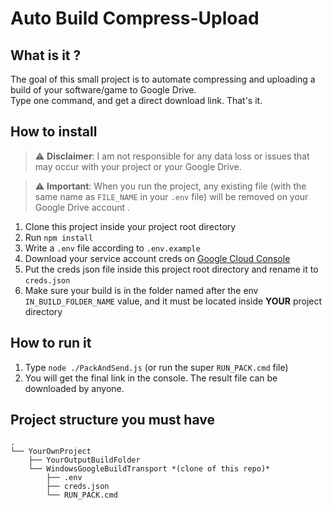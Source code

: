 # Auto Build Compress-Upload

## What is it ?
The goal of this small project is to automate compressing and uploading a build of your software/game to Google Drive.\
Type one command, and get a direct download link. That's it.

## How to install

> ⚠️ **Disclaimer**: I am not responsible for any data loss or issues that may occur with your project or your Google Drive.

> ⚠️ **Important**: When you run the project, any existing file (with the same name as `FILE_NAME` in your `.env` file) will be removed on your Google Drive account .

1. Clone this project inside your project root directory
2. Run `npm install`
3. Write a `.env` file according to `.env.example`
4. Download your service account creds on [Google Cloud Console](https://console.cloud.google.com/apis/credentials)
5. Put the creds json file inside this project root directory and rename it to `creds.json`
6. Make sure your build is in the folder named after the env `IN_BUILD_FOLDER_NAME` value, and it must be located inside **YOUR** project directory

## How to run it

1. Type `node ./PackAndSend.js` (or run the super `RUN_PACK.cmd` file)
2. You will get the final link in the console. The result file can be downloaded by anyone.

## Project structure you must have
```
.
└── YourOwnProject
    ├── YourOutputBuildFolder
    └── WindowsGoogleBuildTransport *(clone of this repo)*
        ├── .env
        ├── creds.json
        └── RUN_PACK.cmd
```